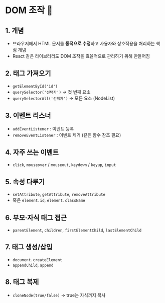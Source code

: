 # DOM 조작 🍠

## 1. 개념
- 브라우저에서 HTML 문서를 **동적으로 수정**하고 사용자와 상호작용을 처리하는 핵심 개념
- React 같은 라이브러리도 DOM 조작을 효율적으로 관리하기 위해 만들어짐

## 2. 태그 가져오기
- `getElementById('id')`
- `querySelector('선택자')` → 첫 번째 요소
- `querySelectorAll('선택자')` → 모든 요소 (NodeList)

## 3. 이벤트 리스너
- `addEventListener` : 이벤트 등록
- `removeEventListener` : 이벤트 제거 (같은 함수 참조 필요)

## 4. 자주 쓰는 이벤트
- `click`, `mouseover` / `mouseout`, `keydown` / `keyup`, `input`

## 5. 속성 다루기
- `setAttribute`, `getAttribute`, `removeAttribute`
- 혹은 `element.id`, `element.className`

## 6. 부모·자식 태그 접근
- `parentElement`, `children`, `firstElementChild`, `lastElementChild`

## 7. 태그 생성/삽입
- `document.createElement`
- `appendChild`, `append`

## 8. 태그 복제
- `cloneNode(true/false)` → true는 자식까지 복사
